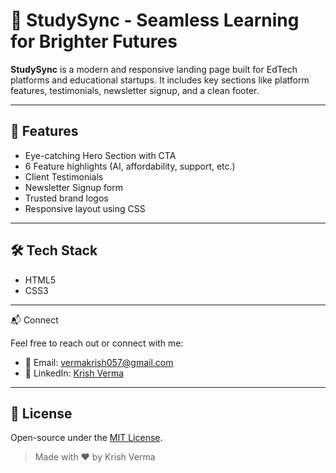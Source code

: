 # 📘 StudySync - Seamless Learning for Brighter Futures

**StudySync** is a modern and responsive landing page built for EdTech platforms and educational startups. It includes key sections like platform features, testimonials, newsletter signup, and a clean footer.

---

## 🚀 Features

- Eye-catching Hero Section with CTA
- 6 Feature highlights (AI, affordability, support, etc.)
- Client Testimonials
- Newsletter Signup form
- Trusted brand logos
- Responsive layout using CSS

---

## 🛠️ Tech Stack

- HTML5  
- CSS3  

---

📬 Connect

Feel free to reach out or connect with me:

- 📧 Email: vermakrish057@gmail.com  
- 💼 LinkedIn: [Krish Verma](https://www.linkedin.com/in/krishverma-/)

---

## 📄 License

Open-source under the [MIT License](LICENSE).

> Made with ❤️ by Krish Verma
